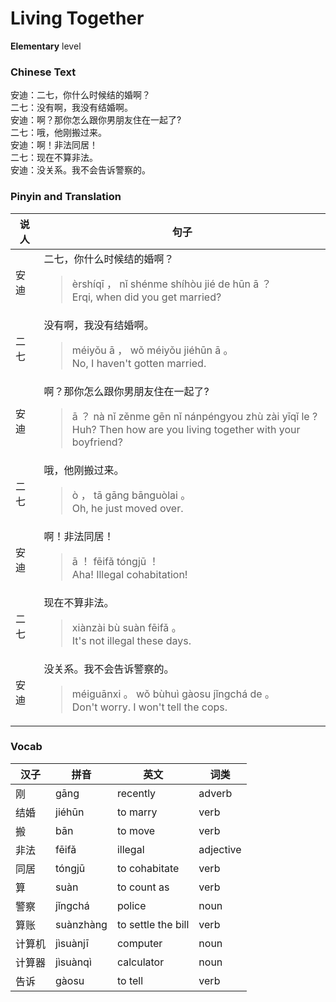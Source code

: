 # Living Together
**Elementary** level
### Chinese Text
安迪：二七，你什么时候结的婚啊？<br />二七：没有啊，我没有结婚啊。<br />安迪：啊？那你怎么跟你男朋友住在一起了?<br />二七：哦，他刚搬过来。<br />安迪：啊！非法同居！<br />二七：现在不算非法。<br />安迪：没关系。我不会告诉警察的。

### Pinyin and Translation
|说人|句子|
|----|----|
|安迪|二七，你什么时候结的婚啊？<blockquote>èrshíqī ， nǐ shénme shíhòu jié de hūn ā ？<br />Erqi, when did you get married?</blockquote>|
|二七|没有啊，我没有结婚啊。<blockquote>méiyǒu ā ， wǒ méiyǒu jiéhūn ā 。<br />No, I haven't gotten married.</blockquote>|
|安迪|啊？那你怎么跟你男朋友住在一起了?<blockquote>ā ？ nà nǐ zěnme gēn nǐ nánpéngyou zhù zài yīqǐ le ?<br />Huh? Then how are you living together with your boyfriend?</blockquote>|
|二七|哦，他刚搬过来。<blockquote>ò ， tā gāng bānguòlai 。<br />Oh, he just moved over.</blockquote>|
|安迪|啊！非法同居！<blockquote>ā ！ fēifǎ tóngjū ！<br />Aha! Illegal cohabitation!</blockquote>|
|二七|现在不算非法。<blockquote>xiànzài bù suàn fēifǎ 。<br />It's not illegal these days.</blockquote>|
|安迪|没关系。我不会告诉警察的。<blockquote>méiguānxi 。 wǒ bùhuì gàosu jǐngchá de 。<br />Don't worry. I won't tell the cops.</blockquote>|
### Vocab
|汉子|拼音|英文|词类|
|----|----|----|----|
|刚|gāng|recently|adverb|
|结婚|jiéhūn|to marry|verb|
|搬|bān|to move|verb|
|非法|fēifǎ|illegal|adjective|
|同居|tóngjū|to cohabitate|verb|
|算|suàn|to count as|verb|
|警察|jǐngchá|police|noun|
|算账|suànzhàng|to settle the bill|verb|
|计算机|jìsuànjī|computer|noun|
|计算器|jìsuànqì|calculator|noun|
|告诉|gàosu|to tell|verb|